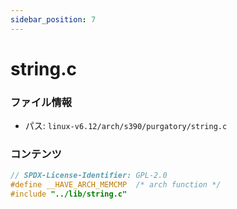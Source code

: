 ```yaml
---
sidebar_position: 7
---
```

# string.c

### ファイル情報

- パス: `linux-v6.12/arch/s390/purgatory/string.c`

### コンテンツ

```c
// SPDX-License-Identifier: GPL-2.0
#define __HAVE_ARCH_MEMCMP	/* arch function */
#include "../lib/string.c"

```
